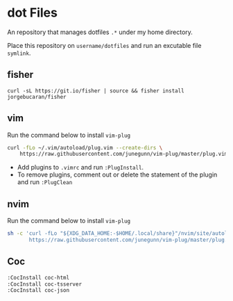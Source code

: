 # dot Files

An repository that manages dotfiles `.*` under my home directory.

Place this repository on `username/dotfiles` and run an excutable file `symlink`.

## fisher

`curl -sL https://git.io/fisher | source && fisher install jorgebucaran/fisher`

## vim

Run the command below to install `vim-plug`

```bash
curl -fLo ~/.vim/autoload/plug.vim --create-dirs \
    https://raw.githubusercontent.com/junegunn/vim-plug/master/plug.vim
```

- Add plugins to `.vimrc` and run `:PlugInstall`.
- To remove plugins, comment out or delete the statement of the plugin and run `:PlugClean`

## nvim

Run the command below to  install `vim-plug`

```bash
sh -c 'curl -fLo "${XDG_DATA_HOME:-$HOME/.local/share}"/nvim/site/autoload/plug.vim --create-dirs \
       https://raw.githubusercontent.com/junegunn/vim-plug/master/plug.vim'
```

## Coc

```bash
:CocInstall coc-html
:CocInstall coc-tsserver
:CocInstall coc-json
```
